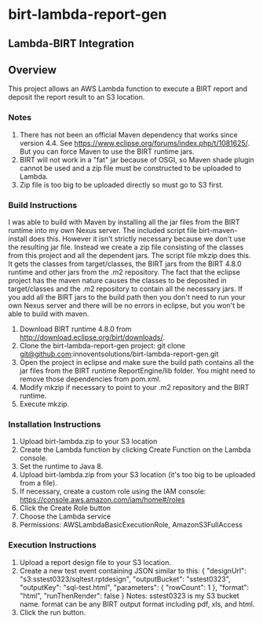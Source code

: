 # birt-lambda-report-gen

## Lambda-BIRT Integration
## Overview
This project allows an AWS Lambda function to execute a BIRT report and deposit the report result to an S3 location.
### Notes
1. There has not been an official Maven dependency that works since version 4.4.  See https://www.eclipse.org/forums/index.php/t/1081625/.  But you can force Maven to use the BIRT runtime jars.
1. BIRT will not work in a "fat" jar because of OSGI, so Maven shade plugin cannot be used and a zip file must be constructed to be uploaded to Lambda.
1. Zip file is too big to be uploaded directly so must go to S3 first.

### Build Instructions
I was able to build with Maven by installing all the jar files from the BIRT runtime into my own Nexus server.  The included script file birt-maven-install does this.  However it isn't strictly necessary because we don't use the resulting jar file.  Instead we create a zip file consisting of the classes from this project and all the dependent jars.  The script file mkzip does this.  It gets the classes from target/classes, the BIRT jars from the BIRT 4.8.0 runtime and other jars from the .m2 repository.  The fact that the eclipse project has the maven nature causes the classes to be deposited in target/classes and the .m2 repository to contain all the necessary jars.  If you add all the BIRT jars to the build path then you don't need to run your own Nexus server and there will be no errors in eclipse, but you won't be able to build with maven.
1. Download BIRT runtime 4.8.0 from http://download.eclipse.org/birt/downloads/.
1. Clone the birt-lambda-report-gen project: git clone git@github.com:innoventsolutions/birt-lambda-report-gen.git
1. Open the project in eclipse and make sure the build path contains all the jar files from the BIRT runtime ReportEngine/lib folder.  You might need to remove those dependencies from pom.xml.
1. Modify mkzip if necessary to point to your .m2 repository and the BIRT runtime.
1. Execute mkzip.

### Installation Instructions
1. Upload birt-lambda.zip to your S3 location
1. Create the Lambda function by clicking Create Function on the Lambda console.
1. Set the runtime to Java 8.
1. Upload birt-lambda.zip from your S3 location (it's too big to be uploaded from a file).
1. If necessary, create a custom role using the IAM console: https://console.aws.amazon.com/iam/home#/roles
1. Click the Create Role button
1. Choose the Lambda service
1. Permissions: AWSLambdaBasicExecutionRole, AmazonS3FullAccess

### Execution Instructions
1. Upload a report design file to your S3 location.
1. Create a new test event containing JSON similar to this:
{
  "designUrl": "s3:sstest0323/sqltest.rptdesign",
  "outputBucket": "sstest0323",
  "outputKey": "sql-test.html",
  "parameters": {
    "rowCount": 1
  },
  "format": "html",
  "runThenRender": false
}
Notes: sstest0323 is my S3 bucket name.  format can be any BIRT output format including pdf, xls, and html.  
1. Click the run button.

